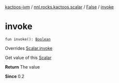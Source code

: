 [kactoos-jvm](../../index.md) / [nnl.rocks.kactoos.scalar](../index.md) / [False](index.md) / [invoke](./invoke.md)

# invoke

`fun invoke(): `[`Boolean`](https://kotlinlang.org/api/latest/jvm/stdlib/kotlin/-boolean/index.html)

Overrides [Scalar.invoke](../../nnl.rocks.kactoos/-scalar/invoke.md)

Get value of this [Scalar](../../nnl.rocks.kactoos/-scalar/index.md)

**Return**
The value

**Since**
0.2

